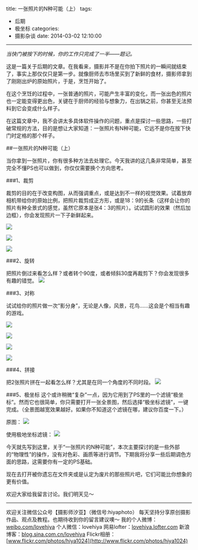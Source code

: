 title: 一张照片的N种可能（上）
tags:
  - 后期
  - 极坐标
categories:
  - 摄影杂谈
date: 2014-03-02 12:10:00
---
*当快门被按下的时候，你的工作只完成了一半——题记。*

这是一篇关于后期的文章。在我看来，摄影并不是在你拍下照片的一瞬间就结束了，事实上那仅仅只是第一步。就像厨师去市场里买到了新鲜的食材，摄影师拿到了刚刚出炉的原始照片，于是，烹饪开始了。

在这个烹饪的过程中，一张普通的照片，可能产生丰富的变化，而一张出色的照片也一定能变得更出色，关键在于厨师的经验与想象力，在出锅之前，你甚至无法预料到它会变成什么样子。

在这篇文章中，我不会讲太多具体软件操作的问题，重点是探讨一些思路，一些打破常规的方法，目的是想让大家知道：一张照片有N种可能，它远不是你在按下快门时定格的那个样子。

##一张照片的N种可能（上）

当你拿到一张照片，你有很多种方法去处理它。今天我讲的这几条非常简单，甚至完全不懂PS也可以做到，你仅仅需要换个方向思考。

###1、裁剪

裁剪的目的在于改变构图，从而强调重点，或是达到不一样的视觉效果。试着放弃相机带给你的原始比例，把照片裁剪成正方形，或是18：9的长条（这样会让你的照片有种全景式的感觉，虽然它原本是张4：3的照片）。试试圆形的效果（然后加边框），你会发现照片一下子新鲜起来。

![](http://mmbiz.qpic.cn/mmbiz/xBmfrfspdrylzXrP1bqAmCfmIAv1PppLGGwicDgWdh2yPic1fnFUKMTFr2F8XkwMK1rEKt4JQ8qjmzFUzYnQLscQ/0)

![](http://mmbiz.qpic.cn/mmbiz/xBmfrfspdrylzXrP1bqAmCfmIAv1PppLCRdKpVvQBnDeLBtf99WmjyAwzuB6zKBcFI0UgSNK6qZiaoTccEwaqyw/0)

![](http://mmbiz.qpic.cn/mmbiz/xBmfrfspdrylzXrP1bqAmCfmIAv1PppLOTiczu5xbmqHtyia035HiaJ5BmZY6vKOMbM9wJPdZTM6lITy6YQIxMa1g/0)



###2、旋转

把照片倒过来看怎么样？或者转个90度，或者倾斜30度再裁剪下？你会发现很多有趣的错觉。
![](http://mmbiz.qpic.cn/mmbiz/xBmfrfspdrylzXrP1bqAmCfmIAv1PppLZTa9JpG3rqhnKHQ7d2Ka50K9Yt2iaAyuC2A4icBic9iaIvYWEuib507C6BQ/0)


###3、对称

试试给你的照片做一次“影分身”，无论是人像，风景，花鸟……这会是个相当有趣的游戏。

![](http://mmbiz.qpic.cn/mmbiz/xBmfrfspdrylzXrP1bqAmCfmIAv1PppLbCkpsepLl44jF611X6Ueibhshth3RwCgnvDas7OSV1W1pvw64MjCjmw/0)

![](http://mmbiz.qpic.cn/mmbiz/xBmfrfspdrylzXrP1bqAmCfmIAv1PppLGZ6tqiatxdKefZya6Yyibx1UnnnQpEdRiad4lxsBNodEbaoCtfvKw1d4A/0)

![](http://mmbiz.qpic.cn/mmbiz/xBmfrfspdrylzXrP1bqAmCfmIAv1PppLfRicErT8yvjFj6CZ4Z2tQ9ibuu5ibb1cDGDQl3XlBpl8pC6sfq8Zic6hRA/0)

![](http://mmbiz.qpic.cn/mmbiz/xBmfrfspdrylzXrP1bqAmCfmIAv1PppLkUsHzmicia95SWJhS2zLvZC6fNzQicabG9x1tVxohCricE8MiabQKjL4ibBA/0)







###4、拼接

把2张照片拼在一起看怎么样？尤其是在同一个角度的不同时段。
![](http://mmbiz.qpic.cn/mmbiz/xBmfrfspdrylzXrP1bqAmCfmIAv1PppLQ76Jkq8wEYNeHiatEmia3gibhjBO1Ru7Obvf6RxnciasCnibHaPJ2ia3nddA/0)

###5、极坐标
这个或许稍微“复杂”一点，因为它用到了PS里的一个滤镜“极坐标”。然而它也很简单，你只需要打开一张全景图，然后选择“极坐标滤镜”，一键完成。（全景图越宽效果越好。如果你不知道这个滤镜在哪，建议你百度一下。）

原图：
![](http://mmbiz.qpic.cn/mmbiz/xBmfrfspdrylzXrP1bqAmCfmIAv1PppLeeTavXmw5AgOcLzvWibejT2Mzcficyojg9NSoicJaJSGEh16icLuicibNDkQ/0)

使用极地坐标滤镜：
![](http://mmbiz.qpic.cn/mmbiz/xBmfrfspdrylzXrP1bqAmCfmIAv1PppL4Mu6IFWuNDD5LAneYEB0ib99LMSIs3EuicWdfTDaUia43UhOh58KaF89Q/0)

今天就先写到这里，关于“一张照片的N种可能”，本次主要探讨的是一些外部的“物理性”的操作，没有对色彩、画质等进行调节。下期我将分享一些后期调色方面的思路，这需要你有一定的PS基础。

现在去打开被你遗忘在文件夹或是认定为废片的那些照片吧，它们可能比你想象的更有价值。

欢迎大家给我留言讨论。我们明天见～

---------
欢迎关注微信公众号【摄影师汐亚】（微信号:hiyaphoto）
每天坚持分享原创摄影作品、观点及教程。也期待收到你的留言建议噢～
我的个人微博：[weibo.com/lovehiya](http://weibo.com/lovehiya)
个人微信：lovehiya
网易lofter：[lovehiya.lofter.com](http://lovehiya.lofter.com)
新浪博客：[blog.sina.com.cn/lovehiya](http://blog.sina.com.cn/lovehiya)
Flickr相册：[www.flickr.com/photos/hiya1024](http://www.flickr.com/photos/hiya1024)